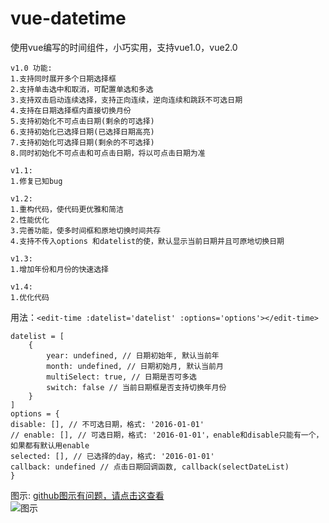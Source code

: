# vue-datetime
使用vue编写的时间组件，小巧实用，支持vue1.0，vue2.0  
```
v1.0 功能:  
1.支持同时展开多个日期选择框  
2.支持单击选中和取消，可配置单选和多选  
3.支持双击启动连续选择，支持正向连续，逆向连续和跳跃不可选日期  
4.支持在日期选择框内直接切换月份  
5.支持初始化不可点击日期(剩余的可选择)  
6.支持初始化已选择日期(已选择日期高亮)  
7.支持初始化可选择日期(剩余的不可选择)  
8.同时初始化不可点击和可点击日期，将以可点击日期为准  
```

```
v1.1:  
1.修复已知bug  
```

```
v1.2:  
1.重构代码，使代码更优雅和简洁  
2.性能优化
3.完善功能，使多时间框和原地切换时间共存
4.支持不传入options 和datelist的使，默认显示当前日期并且可原地切换日期
```

```
v1.3:  
1.增加年份和月份的快速选择
```

```
v1.4:  
1.优化代码
```

用法：`<edit-time :datelist='datelist' :options='options'></edit-time>`

    datelist = [
        {
            year: undefined, // 日期初始年, 默认当前年
            month: undefined, // 日期初始月, 默认当前月
            multiSelect: true, // 日期是否可多选
            switch: false // 当前日期框是否支持切换年月份
        }
    ]
    options = {
    disable: [], // 不可选日期，格式: '2016-01-01'
    // enable: [], // 可选日期，格式: '2016-01-01'，enable和disable只能有一个，如果都有默认用enable
    selected: [], // 已选择的day，格式: '2016-01-01'
    callback: undefined // 点击日期回调函数, callback(selectDateList)
    }

图示:
[github图示有问题，请点击这查看](http://blog.csdn.net/xingyeyongheng/article/details/54289241)  
![图示](http://github-image.oss-cn-hangzhou.aliyuncs.com/tmpdir--17_1_9_21_55_32.gif)
